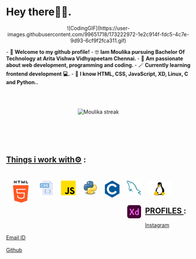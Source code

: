 
# <b>Hey there🙋‍♀️.</b>
<p align="center">
 ![CodingGIF](https://user-images.githubusercontent.com/99651718/173222972-1e2c914f-fdc5-4c7e-9d93-6cf9f2fca311.gif)
</p>
- 👋 <b>Welcome to my github profile!</b>
- 🤓 <b>Iam Moulika pursuing Bachelor Of Technology at Arita Vishwa Vidhyapeetam Chennai.  </b>
- 🔭 <b>Am passionate about web development, programming and coding.  </b>
- 🪄 <b>Currently learning frontend development 💻.</b>
- 🤹 <b>I know HTML, CSS, JavaScript, XD, Linux, C and Python..</b>
<br>
<p align="center">
    <a>
        <img style="margin:50px" alt="Moulika streak" src="https://github-readme-streak-stats.herokuapp.com/?user=moulika183&theme=midnight-purple&hide_border=true&border=DD0404&ring=00DDCF&background=000000&stroke=00DDAA&fire=DD08DC&currStreakNum=DD0202"/>
    </center></a>
</p>
<br>

## <u>Things i work with⚙️</u> :

<br>
<img align="left" alt="HTML5" width="60px" style="margin:10px"  src="assets/html-5.png" />
<img align="left" alt="CSS3" width="40px" style="margin:10px"  src="assets/css.png" />
<img align="left" alt="JavaScript" width="40px" style="margin:10px"  src="assets/js.png" />
<img align="left" alt="Python" width="40px" style="margin:10px"  src="assets/python.png" />
<img align="left" alt="c" width="40px" style="margin:10px"  src="assets/c.png" />
<img align="left" alt="c" width="40px" style="margin:10px"  src="assets/mysql.png" />
<img align="left" alt="linux" width="60px" style="margin:10px"  src="assets/linux.png" />
<img align="left" alt="Xd" width="40px" style="margin:10px"  src="assets/xd.png" />
<br> 
<br>
<br>

## <u>PROFILES </u> :
[Instagram](https://www.instagram.com/moulika_sai_/)
<br>
<br>
[Email ID](mailto:ch.en.u4cse21232@ch.students.amrita.edu)
<br>
<br>
[Github](https://github.com/moulika183/)
<br>

</span>
